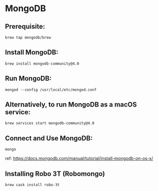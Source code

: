 # MongoDB

## Prerequisite:
```
brew tap mongodb/brew
```

## Install MongoDB:
```
brew install mongodb-community@4.0
```

## Run MongoDB:
```
mongod --config /usr/local/etc/mongod.conf
```

## Alternatively, to run MongoDB as a macOS service:
```
brew services start mongodb-community@4.0
```

## Connect and Use MongoDB:
```
mongo
```

ref: https://docs.mongodb.com/manual/tutorial/install-mongodb-on-os-x/

## Installing Robo 3T (Robomongo) 

```
brew cask install robo-3t
```